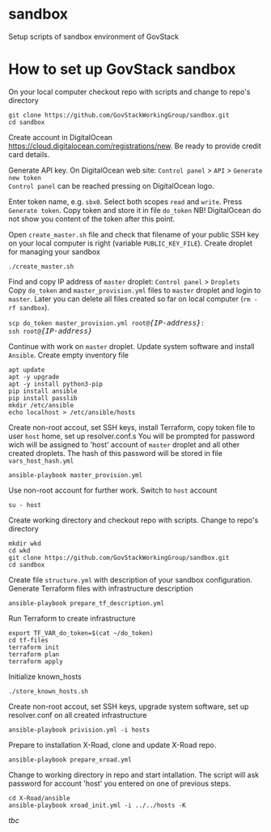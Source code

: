# sandbox
Setup scripts of sandbox environment of GovStack

# How to set up GovStack sandbox
On your local computer checkout repo with scripts and change to repo's directory

```
git clone https://github.com/GovStackWorkingGroup/sandbox.git
cd sandbox
```
Create account in DigitalOcean <https://cloud.digitalocean.com/registrations/new>. Be ready to provide credit card details.

Generate API key. On DigitalOcean web site: `Control panel` > `API` > `Generate new token`  
`Control panel` can be reached pressing on DigitalOcean logo.

Enter token name, e.g. `sbx0`. Select both scopes `read` and `write`. Press `Generate token`.
Copy token and store it in file `do_token` NB! DigitalOcean do not show you content of the token after this point.

Open `create_master.sh` file and check that filename of your public SSH key on your local computer is right (variable `PUBLIC_KEY_FILE`).
Create droplet for managing your sandbox

```
./create_master.sh
```

Find and copy IP address of `master` droplet: `Control panel` > `Droplets`  
Copy `do_token` and `master_provision.yml` files to `master` droplet
and login to `master`.
Later you can delete all files created so far on local computer (`rm -rf sandbox`).

<pre>
<code>scp do_token master_provision.yml root@</code><em>{IP-address}</em><code>:</code>
<code>ssh root@</code><em>{IP-address}</em>
</pre>

Continue with work on `master` droplet. Update system software and install `Ansible`. Create empty inventory file

```
apt update
apt -y upgrade
apt -y install python3-pip
pip install ansible
pip install passlib
mkdir /etc/ansible
echo localhost > /etc/ansible/hosts
```

Create non-root accout, set SSH keys, install Terraform, copy token file to user `host` home, set up resolver.conf.s
You will be prompted for password wich will be assigned to 'host' account of `master` droplet and all other created droplets.
The hash of this password will be stored in file `vars_host_hash.yml`

```
ansible-playbook master_provision.yml
```

Use non-root account for further work. Switch to `host` account

```
su - host
```

Create working directory and checkout repo with scripts. Change to repo's directory

```
mkdir wkd
cd wkd
git clone https://github.com/GovStackWorkingGroup/sandbox.git
cd sandbox
```

Create file `structure.yml` with description of your sandbox configuration. Generate Terraform files with infrastructure description

```
ansible-playbook prepare_tf_description.yml
```

Run Terraform to create infrastructure

```
export TF_VAR_do_token=$(cat ~/do_token)
cd tf-files
terraform init
terraform plan
terraform apply
```

Initialize known_hosts

```
./store_known_hosts.sh
```

Create non-root accout, set SSH keys, upgrade system software, set up resolver.conf on all created infrastructure

```
ansible-playbook privision.yml -i hosts
```

Prepare to installation X-Road, clone and update X-Road repo.

```
ansible-playbook prepare_xroad.yml
```

Change to working directory in repo and start intallation. The script will ask password for account 'host' you entered on one of previous steps.

```
cd X-Road/ansible
ansible-playbook xroad_init.yml -i ../../hosts -K
```

_tbc_ 
